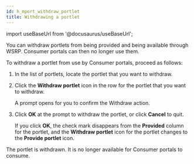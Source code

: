 ```yaml
---
id: h_mport_withdraw_portlet
title: Withdrawing a portlet
---
```

import useBaseUrl from '@docusaurus/useBaseUrl';



You can withdraw portlets from being provided and being available through WSRP. Consumer portals can then no longer use them.

To withdraw a portlet from use by Consumer portals, proceed as follows:

1.  In the list of portlets, locate the portlet that you want to withdraw.

2.  Click the **Withdraw portlet** icon in the row for the portlet that you want to withdraw.

    A prompt opens for you to confirm the Withdraw action.

3.  Click **OK** at the prompt to withdraw the portlet, or click **Cancel** to quit.

    If you click **OK**, the check mark disappears from the **Provided** column for the portlet, and the **Withdraw portlet** icon for the portlet changes to the **Provide portlet** icon.


The portlet is withdrawn. It is no longer available for Consumer portals to consume.

